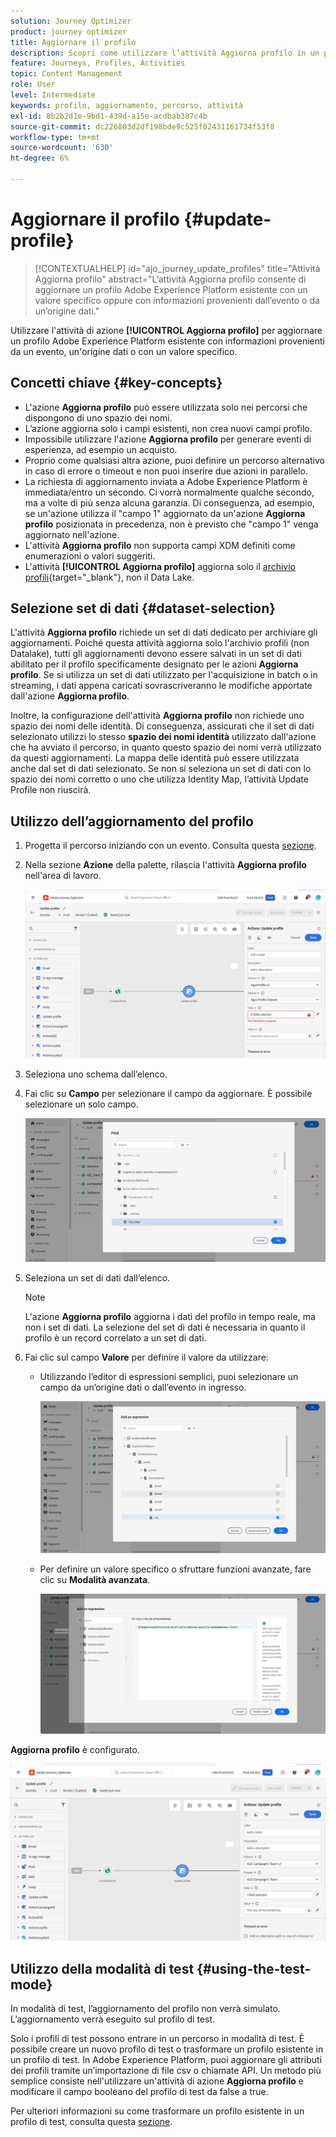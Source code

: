 ```yaml
---
solution: Journey Optimizer
product: journey optimizer
title: Aggiornare il profilo
description: Scopri come utilizzare l’attività Aggiorna profilo in un percorso
feature: Journeys, Profiles, Activities
topic: Content Management
role: User
level: Intermediate
keywords: profilo, aggiornamento, percorso, attività
exl-id: 8b2b2d1e-9bd1-439d-a15e-acdbab387c4b
source-git-commit: dc226803d2df198bde9c525f82431161734f53f8
workflow-type: tm+mt
source-wordcount: '630'
ht-degree: 6%

---
```


# Aggiornare il profilo {#update-profile}

>[!CONTEXTUALHELP]
>id="ajo_journey_update_profiles"
>title="Attività Aggiorna profilo"
>abstract="L’attività Aggiorna profilo consente di aggiornare un profilo Adobe Experience Platform esistente con un valore specifico oppure con informazioni provenienti dall’evento o da un’origine dati."

Utilizzare l&#39;attività di azione **[!UICONTROL Aggiorna profilo]** per aggiornare un profilo Adobe Experience Platform esistente con informazioni provenienti da un evento, un&#39;origine dati o con un valore specifico.

## Concetti chiave {#key-concepts}

* L&#39;azione **Aggiorna profilo** può essere utilizzata solo nei percorsi che dispongono di uno spazio dei nomi.
* L’azione aggiorna solo i campi esistenti, non crea nuovi campi profilo.
* Impossibile utilizzare l&#39;azione **Aggiorna profilo** per generare eventi di esperienza, ad esempio un acquisto.
* Proprio come qualsiasi altra azione, puoi definire un percorso alternativo in caso di errore o timeout e non puoi inserire due azioni in parallelo.
* La richiesta di aggiornamento inviata a Adobe Experience Platform è immediata/entro un secondo. Ci vorrà normalmente qualche secondo, ma a volte di più senza alcuna garanzia. Di conseguenza, ad esempio, se un&#39;azione utilizza il &quot;campo 1&quot; aggiornato da un&#39;azione **Aggiorna profilo** posizionata in precedenza, non è previsto che &quot;campo 1&quot; venga aggiornato nell&#39;azione.
* L&#39;attività **Aggiorna profilo** non supporta campi XDM definiti come enumerazioni o valori suggeriti.
* L&#39;attività **[!UICONTROL Aggiorna profilo]** aggiorna solo il [archivio profili](https://experienceleague.adobe.com/docs/experience-platform/profile/home.html?lang=it#profile-data-store){target="_blank"}, non il Data Lake.

## Selezione set di dati {#dataset-selection}

L&#39;attività **Aggiorna profilo** richiede un set di dati dedicato per archiviare gli aggiornamenti. Poiché questa attività aggiorna solo l&#39;archivio profili (non Datalake), tutti gli aggiornamenti devono essere salvati in un set di dati abilitato per il profilo specificamente designato per le azioni **Aggiorna profilo**. Se si utilizza un set di dati utilizzato per l&#39;acquisizione in batch o in streaming, i dati appena caricati sovrascriveranno le modifiche apportate dall&#39;azione **Aggiorna profilo**.

Inoltre, la configurazione dell&#39;attività **Aggiorna profilo** non richiede uno spazio dei nomi delle identità. Di conseguenza, assicurati che il set di dati selezionato utilizzi lo stesso **spazio dei nomi identità** utilizzato dall&#39;azione che ha avviato il percorso, in quanto questo spazio dei nomi verrà utilizzato da questi aggiornamenti. La mappa delle identità può essere utilizzata anche dal set di dati selezionato. Se non si seleziona un set di dati con lo spazio dei nomi corretto o uno che utilizza Identity Map, l’attività Update Profile non riuscirà.

## Utilizzo dell’aggiornamento del profilo

1. Progetta il percorso iniziando con un evento. Consulta questa [sezione](../building-journeys/journey.md).

1. Nella sezione **Azione** della palette, rilascia l&#39;attività **Aggiorna profilo** nell&#39;area di lavoro.

   ![](assets/profileupdate0.png)

1. Seleziona uno schema dall’elenco.

1. Fai clic su **Campo** per selezionare il campo da aggiornare. È possibile selezionare un solo campo.

   ![](assets/profileupdate2.png)

1. Seleziona un set di dati dall’elenco.

   >[!NOTE]
   >
   >L&#39;azione **Aggiorna profilo** aggiorna i dati del profilo in tempo reale, ma non i set di dati. La selezione del set di dati è necessaria in quanto il profilo è un record correlato a un set di dati.

1. Fai clic sul campo **Valore** per definire il valore da utilizzare:

   * Utilizzando l’editor di espressioni semplici, puoi selezionare un campo da un’origine dati o dall’evento in ingresso.

     ![](assets/profileupdate4.png)

   * Per definire un valore specifico o sfruttare funzioni avanzate, fare clic su **Modalità avanzata**.

     ![](assets/profileupdate3.png)

**Aggiorna profilo** è configurato.

![](assets/profileupdate1.png)


## Utilizzo della modalità di test {#using-the-test-mode}

In modalità di test, l’aggiornamento del profilo non verrà simulato. L’aggiornamento verrà eseguito sul profilo di test.

Solo i profili di test possono entrare in un percorso in modalità di test. È possibile creare un nuovo profilo di test o trasformare un profilo esistente in un profilo di test. In Adobe Experience Platform, puoi aggiornare gli attributi dei profili tramite un’importazione di file csv o chiamate API. Un metodo più semplice consiste nell&#39;utilizzare un&#39;attività di azione **Aggiorna profilo** e modificare il campo booleano del profilo di test da false a true.

Per ulteriori informazioni su come trasformare un profilo esistente in un profilo di test, consulta questa [sezione](../audience/creating-test-profiles.md#create-test-profiles-csv).
